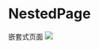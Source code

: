 # NestedPage
嵌套式页面
![](http://oz6uyc6sz.bkt.clouddn.com/2017-12-28%20iOS%E5%A4%9A%E9%87%8D%E5%B5%8C%E5%A5%97%E5%BC%8F%E9%A1%B5%E9%9D%A2%E5%B1%95%E7%A4%BA.gif)

